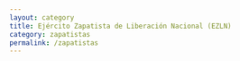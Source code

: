 ```yaml
---
layout: category
title: Ejército Zapatista de Liberación Nacional (EZLN)
category: zapatistas
permalink: /zapatistas
---
```

